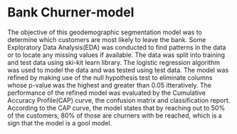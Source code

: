 # Bank Churner-model
The objective of this geodemographic segmentation model was to determine which customers are most likely to leave the bank.
Some Exploratory Data Analysis(EDA) was conducted to find patterns in the data or to locate any missing values if available.
The data was split into training and test data using ski-kit learn library.
The logistic regression algorithm was used to model the data and was tested using test data.
The model was refined by making use of the null hypothesis test to eliminate columns whose p-value was the highest and greater than 0.05 itteratively.
The performance of the refined model was evaluated by the Cumulative Accuracy Profile(CAP) curve, the confusion matrix and classification report.
According to the CAP curve, the model states that by reaching out to 50% of the customers, 80% of those are churners with be reached, which is a sign that the model is a gool model.
